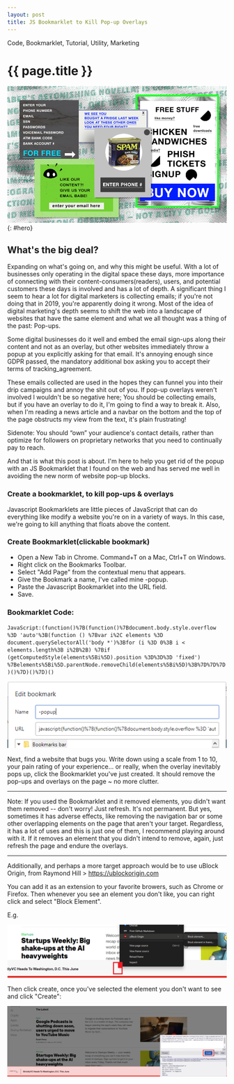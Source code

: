 ```yaml
---
layout: post
title: JS Bookmarklet to Kill Pop-up Overlays
---
```


<p class="meta">Code, Bookmarklet, Tutorial, Utility, Marketing</p>

{{ page.title }}
================

![Pop-up Hero](/images/-popup-hero.jpg "Free, Just enter your bank info!")
{: #hero}

## What's the big deal?

Expanding on what's going on, and why this might be useful. With a lot of businesses only operating in the digital space these days, more importance of connecting with their content-consumers(readers), users, and potential customers these days is involved and has a lot of depth. A significant thing I seem to hear a lot for digital marketers is collecting emails; if you're not doing that in 2019, you're apparently doing it wrong. Most of the idea of digital marketing's depth seems to shift the web into a landscape of websites that have the same element and what we all thought was a thing of the past: Pop-ups.

Some digital businesses do it well and embed the email sign-ups along their content and not as an overlay, but other websites immediately throw a popup at you explicitly asking for that email. It's annoying enough since GDPR passed, the mandatory additional box asking you to accept their terms of tracking_agreement.

These emails collected are used in the hopes they can funnel you into their drip campaigns and annoy the shit out of you. If pop-up overlays weren't involved I wouldn't be so negative here; You should be collecting emails, but if you have an overlay to do it, I'm going to find a way to break it. Also, when I'm reading a news article and a navbar on the bottom and the top of the page obstructs my view from the text, it's plain frustrating!

Sidenote: You should “own” your audience's contact details, rather than optimize for followers on proprietary networks that you need to continually pay to reach.

And that is what this post is about. I'm here to help you get rid of the popup with an JS Bookmarklet that I found on the web and has served me well in avoiding the new norm of website pop-up blocks.

### Create a bookmarklet, to kill pop-ups & overlays

Javascript Bookmarklets are little pieces of JavaScript that can do everything like modify a website you're on in a variety of ways. In this case, we're going to kill anything that floats above the content.

### Create Bookmarklet(clickable bookmark)

- Open a New Tab in Chrome. Command+T on a Mac, Ctrl+T on Windows.
- Right click on the Bookmarks Toolbar.
- Select "Add Page" from the contextual menu that appears.
- Give the Bookmark a name, I've called mine -popup.
- Paste the Javascript Bookmarklet into the URL field.
- Save.


### Bookmarklet Code:
`
JavaScript:(function()%7B(function()%7Bdocument.body.style.overflow %3D 'auto'%3B(function () %7Bvar i%2C elements %3D document.querySelectorAll('body *')%3Bfor (i %3D 0%3B i < elements.length%3B i%2B%2B) %7Bif (getComputedStyle(elements%5Bi%5D).position %3D%3D%3D 'fixed') %7Belements%5Bi%5D.parentNode.removeChild(elements%5Bi%5D)%3B%7D%7D%7D)()%7D)()%7D)()
`

![You can also create this by editing a bookmark and add the code like this](/images/-popups.png "Popup Bookmarklet Alt-Creation: You can also create this by editing a bookmark and add the code like this")

Next, find a website that bugs you. Write down using a scale from 1 to 10, your pain rating of your experience... or really, when the overlay inevitably pops up, click the Bookmarklet you've just created. It should remove the pop-ups and overlays on the page ~ no more clutter.

---

Note: If you used the Bookmarklet and it removed elements, you didn't want them removed -- don't worry! Just refresh. It's not permanent. But yes, sometimes it has adverse effects, like removing the navigation bar or some other overlapping elements on the page that aren't your target. Regardless, it has a lot of uses and this is just one of them, I recommend playing around with it. If it removes an element that you didn't intend to remove, again, just refresh the page and endure the overlays.

---

Additionally, and perhaps a more target approach would be to use uBlock Origin, from Raymond Hill > https://ublockorigin.com

You can add it as an extension to your favorite browers, such as Chrome or Firefox. Then whenever you see an element you don't like, you can right click and select "Block Element".

E.g.

![Ublock img](/images/blockelement.png "Ublock, blocking element")

Then click create, once you've selected the element you don't want to see and click "Create":

![Ublock img](/images/blockelement2.png "Ublock, blocking element")


